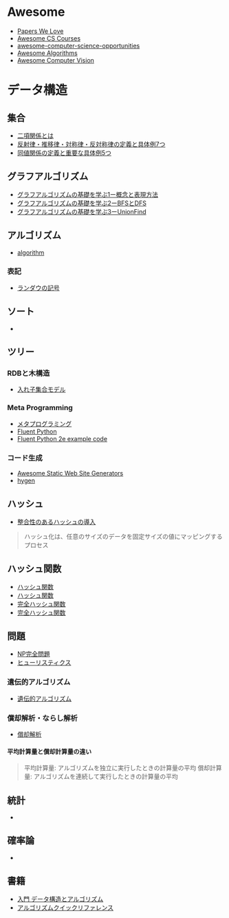 # Awesome

- [Papers We Love](https://github.com/papers-we-love/papers-we-love#readme)
- [Awesome CS Courses](https://github.com/prakhar1989/awesome-courses#awesome-cs-courses-)
- [awesome-computer-science-opportunities](https://github.com/anu0012/awesome-computer-science-opportunities#awesome-computer-science-opportunities)
- [Awesome Algorithms](https://github.com/tayllan/awesome-algorithms#awesome-algorithms)
- [Awesome Computer Vision](https://github.com/jbhuang0604/awesome-computer-vision)

# データ構造

## 集合

- [二項関係とは](https://mathlandscape.com/binary-relation/)
- [反射律・推移律・対称律・反対称律の定義と具体例7つ](https://mathlandscape.com/binary-relations/)
- [同値関係の定義と重要な具体例5つ](https://mathlandscape.com/equiv-relation/)

## グラフアルゴリズム

- [グラフアルゴリズムの基礎を学ぶ1ー概念と表現方法](https://zenn.dev/convers39/articles/9b66f263e335d8)
- [グラフアルゴリズムの基礎を学ぶ2ーBFSとDFS](https://zenn.dev/convers39/articles/1c315cd96a991f)
- [グラフアルゴリズムの基礎を学ぶ3ーUnionFind](https://zenn.dev/convers39/articles/ffd666639e7782)

## アルゴリズム

- [algorithm](https://ja.wikipedia.org/wiki/%E3%82%A2%E3%83%AB%E3%82%B4%E3%83%AA%E3%82%BA%E3%83%A0)

### 表記

- [ランダウの記号](https://ja.wikipedia.org/wiki/%E3%83%A9%E3%83%B3%E3%83%80%E3%82%A6%E3%81%AE%E8%A8%98%E5%8F%B7)

## ソート

- []()

## ツリー

### RDBと木構造

- [入れ子集合モデル](https://gihyo.jp/dev/serial/01/sql_academy2/000501)

### Meta Programming

- [メタプログラミング](https://ja.wikipedia.org/wiki/%E3%83%A1%E3%82%BF%E3%83%97%E3%83%AD%E3%82%B0%E3%83%A9%E3%83%9F%E3%83%B3%E3%82%B0 "メタプログラミング")
- [Fluent Python](https://www.oreilly.co.jp/books/9784873118178/ "Fluent Python")
- [Fluent Python 2e example code](https://github.com/fluentpython/example-code-2e "Fluent Python 2e example code")

### コード生成

- [Awesome Static Web Site Generators](https://github.com/myles/awesome-static-generators#awesome-static-web-site-generators "Awesome Static Web Site Generators")
- [hygen](https://www.npmjs.com/package/hygen "hygen")

## ハッシュ

- [整合性のあるハッシュの導入](https://itnext.io/introducing-consistent-hashing-9a289769052e "整合性のあるハッシュの導入")

> ハッシュ化は、任意のサイズのデータ​​を固定サイズの値にマッピングするプロセス
>
## ハッシュ関数

- [ハッシュ関数](https://medium-company.com/%E3%83%8F%E3%83%83%E3%82%B7%E3%83%A5%E9%96%A2%E6%95%B0/ "ハッシュ関数")
- [ハッシュ関数](https://ja.wikipedia.org/wiki/%E3%83%8F%E3%83%83%E3%82%B7%E3%83%A5%E9%96%A2%E6%95%B0 "ハッシュ関数")
- [完全ハッシュ関数](https://academic-accelerator.com/encyclopedia/jp/perfect-hash-function "完全ハッシュ関数")
- [完全ハッシュ関数](https://ja.wikipedia.org/wiki/%E8%A1%9D%E7%AA%81_(%E8%A8%88%E7%AE%97%E6%A9%9F%E7%A7%91%E5%AD%A6) "完全ハッシュ関数")

## 問題

- [NP完全問題](https://ja.wikipedia.org/wiki/NP%E5%AE%8C%E5%85%A8%E5%95%8F%E9%A1%8C)
- [ヒューリスティクス](https://ja.wikipedia.org/wiki/%E3%83%92%E3%83%A5%E3%83%BC%E3%83%AA%E3%82%B9%E3%83%86%E3%82%A3%E3%83%83%E3%82%AF)

### 遺伝的アルゴリズム

- [遺伝的アルゴリズム]()

### 償却解析・ならし解析

- [償却解析](https://scrapbox.io/layerx/%E5%84%9F%E5%8D%B4%E8%A7%A3%E6%9E%90)

#### 平均計算量と償却計算量の違い
>
> 平均計算量: アルゴリズムを独立に実行したときの計算量の平均
> 償却計算量: アルゴリズムを連続して実行したときの計算量の平均
>
## 統計

- []()

## 確率論

- []()

## 書籍

- [入門 データ構造とアルゴリズム](https://www.oreilly.co.jp/books/9784873116341/ "入門 データ構造とアルゴリズム")
- [アルゴリズムクイックリファレンス](https://www.oreilly.co.jp/books/9784873117850/ "アルゴリズムクイックリファレンス")

